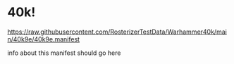 # 40k!

https://raw.githubusercontent.com/RosterizerTestData/Warhammer40k/main/40k9e/40k9e.manifest

info about this manifest should go here